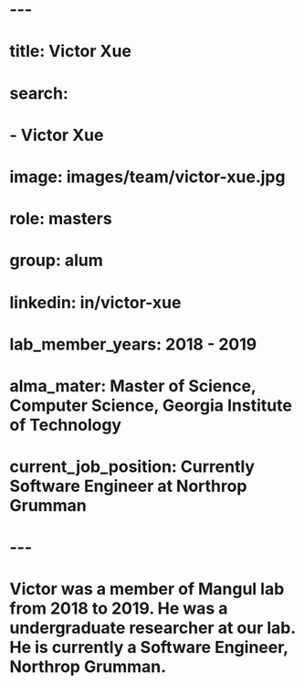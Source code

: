 # ---
# title: Victor Xue
# search:
#   - Victor Xue
# image: images/team/victor-xue.jpg

# role: masters
# group: alum

# <!-- email: britoj@usc.edu -->
# linkedin: in/victor-xue
# <!-- github: ajlee21 -->
# <!-- twitter: jaquejbrito -->

# lab_member_years: 2018 - 2019
# alma_mater: Master of Science, Computer Science, Georgia Institute of Technology
# current_job_position: Currently Software Engineer at Northrop Grumman
# ---

# Victor was a member of Mangul lab from 2018 to 2019. He was a undergraduate researcher at our lab. He is currently a Software Engineer, Northrop Grumman.
